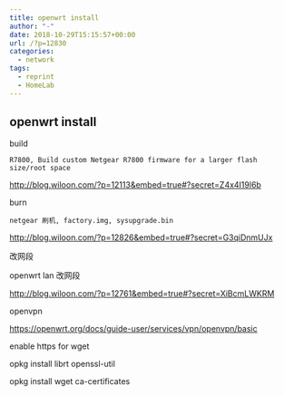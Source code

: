 ```yaml
---
title: openwrt install
author: "-"
date: 2018-10-29T15:15:57+00:00
url: /?p=12830
categories:
  - network
tags:
  - reprint
  - HomeLab
---
```

## openwrt install

build

    R7800, Build custom Netgear R7800 firmware for a larger flash size/root space
  
<http://blog.wiloon.com/?p=12113&embed=true#?secret=Z4x4I19l6b>

burn

    netgear 刷机, factory.img, sysupgrade.bin
  
<http://blog.wiloon.com/?p=12826&embed=true#?secret=G3qiDnmUJx>

改网段

 openwrt lan 改网段

<http://blog.wiloon.com/?p=12761&embed=true#?secret=XiBcmLWKRM>

openvpn
  
<https://openwrt.org/docs/guide-user/services/vpn/openvpn/basic>

enable https for wget
  
opkg install librt openssl-util
  
opkg install wget ca-certificates
